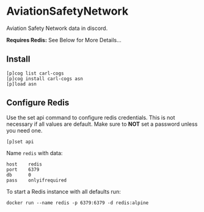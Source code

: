 # AviationSafetyNetwork

Aviation Safety Network data in discord.

**Requires Redis:** See Below for More Details...

## Install

```
[p]cog list carl-cogs
[p]cog install carl-cogs asn
[p]load asn
```

## Configure Redis

Use the set api command to configure redis credentials.
This is not necessary if all values are default.
Make sure to **NOT** set a password unless you need one.

```text
[p]set api
```

Name `redis` with data:
```text
host    redis
port    6379
db      0
pass    onlyifrequired
```

To start a Redis instance with all defaults run:
```
docker run --name redis -p 6379:6379 -d redis:alpine
```
